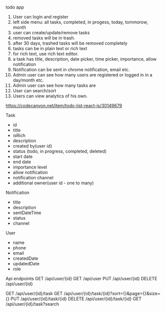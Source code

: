 todo app
1. User can login and register
2. left side menu: all tasks, completed, in progess, today, tommorow, month
3. user can create/update/remove tasks
4. removed tasks will be in trash.
5. after 30 days, trashed tasks will be removed completely
6. tasks can be in plain text or rich text
7. for rich text, use rich text editor.
8. a task has title, description, date picker, time picker, importance, allow notification
9. Notification can be sent in chrome notification, email etc.
10. Admin user can see how many users are registered or logged in in a day/month etc.
11. Admin user can see how many tasks are
12. User can search/sort
13. Users can view analytics of his own.

https://codecanyon.net/item/todo-list-react-js/30149679

Task
* id
* title
* isRich
* description
* created by(user id)
* status (todo, in progress, completed, deleted)
* start date
* end date
* importance level
* allow notification
* notification channel
*  additional owner(user id - one to many)

Notification
* title
* description
* sentDateTime
* status
* channel

User
* name
* phone
* email
* createdDate
* updatedDate
* role

Api endpoints
GET /api/user/{id}
GET /api/user
PUT /api/user/{id}
DELETE /api/user/{id}

GET /api/user/{id}/task
GET /api/user/{id}/task/{id}?sort={}&page={}&size={}
PUT /api/user/{id}/task/{id}
DELETE /api/user/{id}/task/{id}
GET /api/user/{id}/task?search




